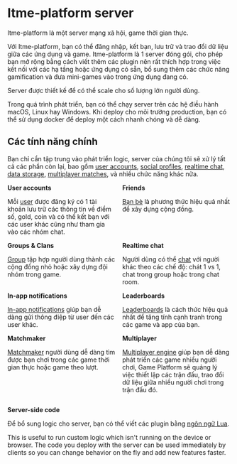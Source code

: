 [itme-platform_logo]: images/itme-platform-logo.png "Itme-platform Logo"

# Itme-platform server

Itme-platform là một server mạng xã hội, game thời gian thực.

Với Itme-platform, bạn có thể đăng nhập, kết bạn, lưu trữ và trao đổi dữ liệu giữa các ứng dụng và game. Itme-platform là 1 server đóng gói, cho phép bạn mở rộng bằng cách viết thêm các plugin nên rất thích hợp trong việc kết nối với các hạ tầng hoặc ứng dụng có sẵn, bổ sung thêm các chức năng gamification và đưa mini-games vào trong ứng dụng đang có.

Server được thiết kế để có thể scale cho số lượng lớn người dùng.

Trong quá trình phát triển, bạn có thể chạy server trên các hệ điều hành macOS, Linux hay Windows. Khi deploy cho môi trường production, bạn có thể sử dụng docker để deploy một cách nhanh chóng và dễ dàng.

## Các tính năng chính

Bạn chỉ cần tập trung vào phát triển logic, server của chúng tôi sẽ xử lý tất cả các phần còn lại, bao gồm [user accounts](user-accounts.md), [social profiles](authentication.md#social-providers), [realtime chat](social-realtime-chat.md), [data storage](storage-collections.md), [multiplayer matches](gameplay-multiplayer-realtime.md), và nhiều chức năng khác nữa.

<div style="display: flex">
  <div style="flex: 1; margin: 0 1em 0 0">
    <strong>User accounts</strong>
    <p>Mỗi <a href="./user-accounts/">user</a> được đăng ký có 1 tài khoản lưu trữ các thông tin về điểm số, gold, coin và có thể kết bạn với các user khác cũng như tham gia vào các nhóm chat.</p>
  </div>
  <div style="flex: 1">
    <strong>Friends</strong>
    <p><a href="./social-friends/">Bạn bè</a> là phương thức hiệu quả nhất để xây dựng cộng đồng.</p>
  </div>
</div>

<div style="display: flex">
  <div style="flex: 1; margin: 0 1em 0 0">
    <strong>Groups &amp; Clans</strong>
    <p><a href="./social-groups-clans/">Group</a> tập hợp người dùng thành các cộng đồng nhỏ hoặc xây dựng đội nhóm trong game.</p>
  </div>
  <div style="flex: 1">
    <strong>Realtime chat</strong>
    <p>Người dùng có thể <a href="./social-realtime-chat/">chat</a> với người khác theo các chế độ: chát 1 vs 1, chat trong group hoặc trong chat room.</p>
  </div>
</div>

<div style="display: flex">
  <div style="flex: 1; margin: 0 1em 0 0">
    <strong>In-app notifications</strong>
    <p><a href="./social-in-app-notifications/">In-app notifications</a> giúp bạn dễ dàng gửi thông điệp từ user đến các user khác.</p>
  </div>
  <div style="flex: 1">
    <strong>Leaderboards</strong>
    <p><a href="./gameplay-leaderboards/">Leaderboards</a> là cách thức hiệu quả nhất để tăng tính cạnh tranh trong các game và app của bạn.</p>
  </div>
</div>

<div style="display: flex">
  <div style="flex: 1; margin: 0 1em 0 0">
    <strong>Matchmaker</strong>
    <p><a href="./gameplay-matchmaker/">Matchmaker</a> người dùng dễ dàng tìm được bạn chơi trong các game thời gian thực hoặc game theo lượt.</p>
  </div>
  <div style="flex: 1">
    <strong>Multiplayer</strong>
    <p><a href="./gameplay-multiplayer-realtime/">Multiplayer engine</a> giúp bạn dễ dàng phát triển các game nhiều người chơi, Game Platform sẽ quảng lý việc thiết lập các trận đấu, trao đổi dữ liệu giữa nhiều người chơi trong trận đấu đó.</p>
  </div>
</div>

__Server-side code__

Để bổ sung logic cho server, bạn có thể viết các plugin bằng [ngôn ngữ Lua](runtime-code-basics.md).

This is useful to run custom logic which isn't running on the device or browser. The code you deploy with the server can be used immediately by clients so you can change behavior on the fly and add new features faster.
